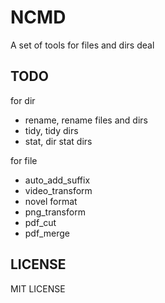 # NCMD

A set of tools for files and dirs deal

## TODO

for dir

- rename, rename files and dirs
- tidy, tidy dirs
- stat, dir stat dirs

for file

- auto_add_suffix
- video_transform
- novel format
- png_transform
- pdf_cut
- pdf_merge


## LICENSE

MIT LICENSE
